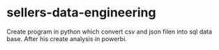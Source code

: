 # sellers-data-engineering
Create program in python which convert csv and json filen into sql data base. After his create analysis in powerbi.
